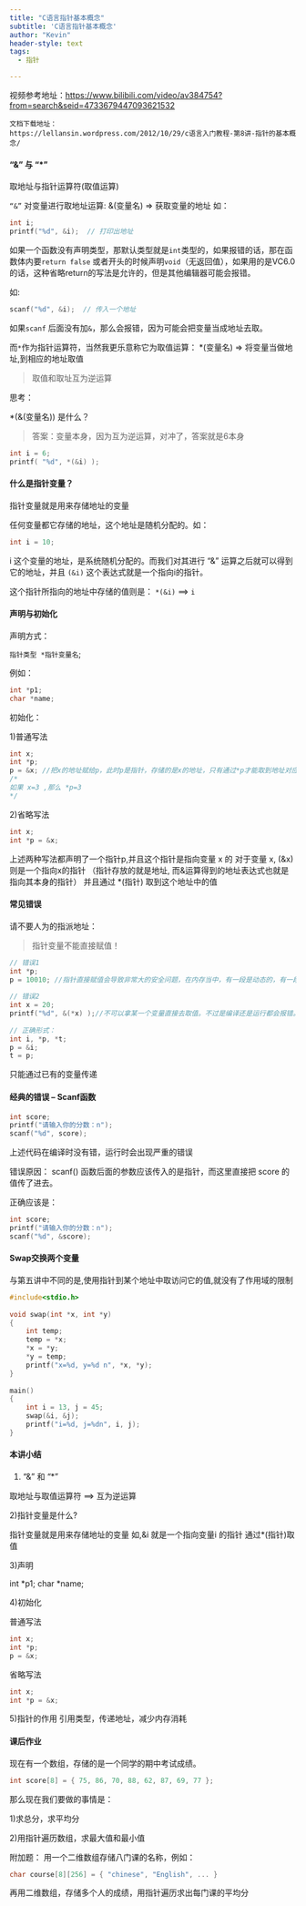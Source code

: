 ```yaml
---
title: "C语言指针基本概念"
subtitle: 'C语言指针基本概念'
author: "Kevin"
header-style: text
tags:
  - 指针

---
```


视频参考地址：https://www.bilibili.com/video/av384754?from=search&seid=4733679447093621532

```
文档下载地址：
https://lellansin.wordpress.com/2012/10/29/c语言入门教程-第8讲-指针的基本概念/
```



#### “&” 与 “*”

取地址与指针运算符(取值运算)

`“&”` 对变量进行取地址运算:
&(变量名) => 获取变量的地址
如：

```c
int i;
printf("%d", &i);  // 打印出地址
```

如果一个函数没有声明类型，那默认类型就是`int`类型的，如果报错的话，那在函数体内要`return false` 或者开头的时候声明`void`（无返回值），如果用的是VC6.0的话，这种省略return的写法是允许的，但是其他编辑器可能会报错。

如:

```c
scanf("%d", &i);  // 传入一个地址
```

如果`scanf` 后面没有加`&`，那么会报错，因为可能会把变量当成地址去取。



而`*`作为指针运算符，当然我更乐意称它为取值运算：
*(变量名) => 将变量当做地址,到相应的地址取值

> 取值和取址互为逆运算

思考：

*(&(变量名)) 是什么？

> 答案：变量本身，因为互为逆运算，对冲了，答案就是6本身

```c
int i = 6;
printf( "%d", *(&i) );
```



#### 什么是指针变量？

指针变量就是用来存储地址的变量

任何变量都它存储的地址，这个地址是随机分配的。如：

```c
int i = 10;
```

i 这个变量的地址，是系统随机分配的。而我们对其进行 “&” 运算之后就可以得到它的地址，并且 `(&i)` 这个表达式就是一个指向i的指针。

这个指针所指向的地址中存储的值则是：
`*(&i)` ==> `i`



#### 声明与初始化

声明方式：

`指针类型 *指针变量名`;

例如：

```c
int *p1;
char *name;
```

初始化：

1)普通写法

```c
int x; 
int *p;
p = &x; //把x的地址赋给p，此时p是指针，存储的是x的地址，只有通过*p才能取到地址对应的值
/*
如果 x=3 ,那么 *p=3
*/
```

2)省略写法

```c
int x;
int *p = &x;
```

上述两种写法都声明了一个指针p,并且这个指针是指向变量 x 的
对于变量 x, (&x) 则是一个指向x的指针 （指针存放的就是地址, 而&运算得到的地址表达式也就是指向其本身的指针）
并且通过 *(指针) 取到这个地址中的值



#### 常见错误

请不要人为的指派地址：

> 指针变量不能直接赋值！

```c
// 错误1
int *p;
p = 10010; //指针直接赋值会导致非常大的安全问题，在内存当中，有一段是动态的，有一段是静态的，一个叫RAM，一个叫ROM，固态的内存中是放了关机之后也不会消失的数据，另外一边是放的动态的内存，里面放的数据在关机之后就会自动消失，找不到了，而指针可以通过地址直接访问到某个地方的值，如果直接给指针设置地址，直接访问内存某些区域的话，那么就是外挂了，如果可以做到这种程度，那已经是一个黑客高手了。但是正规来讲的话，这种是不科学的，不可以的。所以千万不要给指针直接赋予地址。因为系统中放了一些静态的重要数据，如果随意操作的话，系统会奔溃。
 
// 错误2
int x = 20;
printf("%d", &(*x) );//不可以拿某一个变量直接去取值。不过是编译还是运行都会报错。所以这种表达式是错误的。
 
// 正确形式：
int i, *p, *t;
p = &i;
t = p;
```

只能通过已有的变量传递



#### 经典的错误 – Scanf函数

```c
int score;
printf("请输入你的分数：n");
scanf("%d", score);


```

上述代码在编译时没有错，运行时会出现严重的错误

错误原因：
scanf() 函数后面的参数应该传入的是指针，而这里直接把 score 的值传了进去。

正确应该是：

```c
int score;
printf("请输入你的分数：n");
scanf("%d", &score);


```



#### Swap交换两个变量

与第五讲中不同的是,使用指针到某个地址中取访问它的值,就没有了作用域的限制

```c
#include<stdio.h>
 
void swap(int *x, int *y)
{
    int temp;
    temp = *x;
    *x = *y;
    *y = temp;
    printf("x=%d, y=%d n", *x, *y);
}
 
main()
{
    int i = 13, j = 45;
    swap(&i, &j);
    printf("i=%d, j=%dn", i, j);
}


```



#### 本讲小结

1) “&” 和 “*”

取地址与取值运算符 ==> 互为逆运算

2)指针变量是什么?

指针变量就是用来存储地址的变量
如,&i 就是一个指向变量i 的指针
通过*(指针)取值

3)声明

int *p1;
char *name;

4)初始化

普通写法

```c
int x; 
int *p;
p = &x;


```

省略写法

```c
int x;
int *p = &x;


```

5)指针的作用
引用类型，传递地址，减少内存消耗



#### 课后作业

现在有一个数组，存储的是一个同学的期中考试成绩。

```c
int score[8] = { 75, 86, 70, 88, 62, 87, 69, 77 };


```

那么现在我们要做的事情是：

1)求总分，求平均分

2)用指针遍历数组，求最大值和最小值

附加题：
用一个二维数组存储八门课的名称，例如：

```c
char course[8][256] = { "chinese", "English", ... }


```

再用二维数组，存储多个人的成绩，用指针遍历求出每门课的平均分